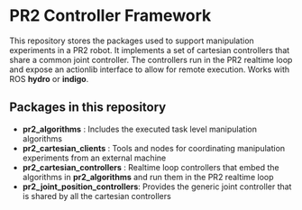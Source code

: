# PR2 Controller Framework #

This repository stores the packages used to support manipulation experiments in a PR2 robot. It implements a set of cartesian controllers that share a common joint controller. The controllers run in the PR2 realtime loop and expose an actionlib interface to allow for remote execution. Works with ROS **hydro** or **indigo**. 

## Packages in this repository ##

* **pr2_algorithms** : Includes the executed task level manipulation algorithms 
* **pr2_cartesian_clients** : Tools and nodes for coordinating manipulation experiments from an external machine
* **pr2_cartesian_controllers** : Realtime loop controllers that embed the algorithms in **pr2_algorithms** and run them in the PR2 realtime loop
* **pr2_joint_position_controllers**: Provides the generic joint controller that is shared by all the cartesian controllers
